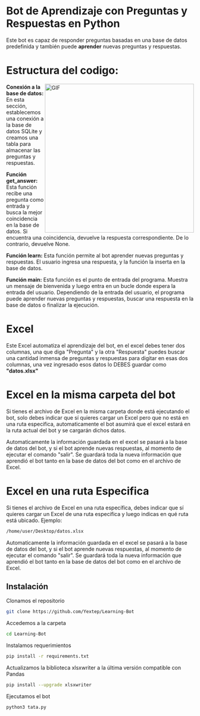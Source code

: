 # Bot de Aprendizaje con Preguntas y Respuestas en Python

Este bot es capaz de responder preguntas basadas en una base de datos predefinida y también puede **aprender** nuevas preguntas y respuestas.

# Estructura del codigo:

<img align="right" height="400" width="400" alt="GIF" src="https://github.com/Yextep/Learning-Bot/assets/114537444/f4696460-3cbf-4c36-921d-a42d815c469d"/>

**Conexión a la base de datos:** En esta sección, establecemos una conexión a la base de datos SQLite y creamos una tabla para almacenar las preguntas y respuestas.

**Función get_answer:** Esta función recibe una pregunta como entrada y busca la mejor coincidencia en la base de datos. Si encuentra una coincidencia, devuelve la respuesta correspondiente. De lo contrario, devuelve None.

**Función learn:** Esta función permite al bot aprender nuevas preguntas y respuestas. El usuario ingresa una respuesta, y la función la inserta en la base de datos.

**Función main:** Esta función es el punto de entrada del programa. Muestra un mensaje de bienvenida y luego entra en un bucle donde espera la entrada del usuario. Dependiendo de la entrada del usuario, el programa puede aprender nuevas preguntas y respuestas, buscar una respuesta en la base de datos o finalizar la ejecución.

# Excel

Este Excel automatiza el aprendizaje del bot, en el excel debes tener dos columnas, una que diga "Pregunta" y la otra "Respuesta" puedes buscar una cantidad inmensa de preguntas y respuestas para digitar en esas dos columnas, una vez ingresado esos datos lo DEBES guardar como **"datos.xlsx"**

# Excel en la misma carpeta del bot

Si tienes el archivo de Excel en la misma carpeta donde está ejecutando el bot, solo debes indicar que sí quieres cargar un Excel pero que no está en una ruta especifica, automaticamente el bot asumirá que el excel estará en la ruta actual del bot y se cargarán dichos datos.

Automaticamente la información guardada en el excel se pasará a la base de datos del bot, y si el bot aprende nuevas respuestas, al momento de ejecutar el comando "salir". Se guardará toda la nueva información que aprendió el bot tanto en la base de datos del bot como en el archivo de Excel.

# Excel en una ruta Especifica

Si tienes el archivo de Excel en una ruta específica, debes indicar que sí quieres cargar un Excel de una ruta especifica y luego indicas en qué ruta está ubicado. Ejemplo:

```bash
/home/user/Desktop/datos.xlsx
```

Automaticamente la información guardada en el excel se pasará a la base de datos del bot, y si el bot aprende nuevas respuestas, al momento de ejecutar el comando "salir". Se guardará toda la nueva información que aprendió el bot tanto en la base de datos del bot como en el archivo de Excel.


## Instalación

Clonamos el repositorio
```bash
git clone https://github.com/Yextep/Learning-Bot
```
Accedemos a la carpeta
```bash
cd Learning-Bot
```
Instalamos requerimientos
```bash
pip install -r requirements.txt
```
Actualizamos la biblioteca xlsxwriter a la última versión compatible con Pandas
```bash
pip install --upgrade xlsxwriter
```
Ejecutamos el bot
```bash
python3 tata.py
```


